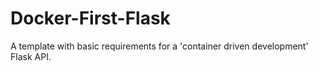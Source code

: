 # Docker-First-Flask
A template with basic requirements for a 'container driven development' Flask API.
